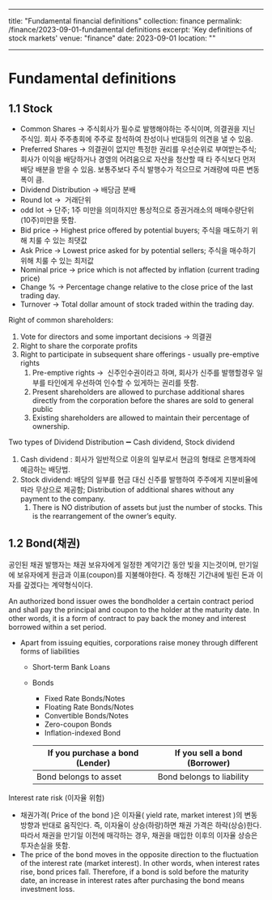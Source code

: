 
---
title: "Fundamental financial definitions"
collection: finance
permalink: /finance/2023-09-01-fundamental definitions
excerpt: 'Key definitions of stock markets'
venue: "finance"
date: 2023-09-01
location: ""

---
# Fundamental definitions

## 1.1 Stock

- Common Shares → 주식회사가 필수로 발행해야하는 주식이며, 의결권을 지닌 주식임. 회사 주주총회에 주주로 참석하여 찬성이나 반대등의 의견을 낼 수 있음.
- Preferred Shares → 의결권이 없지만 특정한 권리를 우선순위로 부여받는주식; 회사가 이익을 배당하거나 경영의 어려움으로 자산을 청산할 때 타 주식보다 먼저 배당 배분을 받을 수 있음. 보통주보다 주식 발행수가 적으므로 거래량에 따른 변동폭이 큼.
- Dividend Distribution → 배당금 분배
- Round lot →  거래단위
- odd lot → 단주; 1주 미만을 의미하지만 통상적으로 증권거래소의 매매수량단위(10주)미만을 뜻함.
- Bid price → Highest price offered by potential buyers; 주식을 매도하기 위해 치룰 수 있는 최댓값
- Ask Price → Lowest price asked for by potential sellers; 주식을 매수하기 위해 치룰 수 있는 최저값
- Nominal price → price which is not affected by inflation (current trading price)
- Change % → Percentage change relative to the close price of the last trading day.
- Turnover → Total dollar amount of stock traded within the trading day.

Right of common shareholders:

1. Vote for directors and some important decisions → 의결권
2. Right to share the corporate profits
3. Right to participate in subsequent share offerings - usually pre-emptive rights
    1. Pre-emptive rights →  신주인수권이라고 하며, 회사가 신주를 발행할경우 일부를 타인에게 우선하여 인수할 수 있게하는 권리를 뜻함.
    2. Present shareholders are allowed to purchase additional shares directly from the corporation before the shares are sold to general public
    3. Existing shareholders are allowed to maintain their percentage of ownership.

Two types of Dividend Distribution ➖ Cash dividend, Stock dividend

1. Cash dividend : 회사가 일반적으로 이윤의 일부로서 현금의 형태로 은행계좌에 예금하는 배당법.
2. Stock dividend: 배당의 일부를 현금 대신 신주를 발행하여 주주에게 지분비율에 따라 무상으로 제공함; Distribution of additional shares without any payment to the company.
    1. There is NO distribution of assets but just the number of stocks. This is the rearrangement of the owner’s equity.

## 1.2 Bond(채권)

공인된 채권 발행자는 채권 보유자에게 일정한 계약기간 동안 빚을 지는것이며, 만기일에 보유자에게 원금과 이표(coupon)를 지불해야한다. 즉 정해진 기간내에 빌린 돈과 이자를 갚겠다는 계약형식이다.

An authorized bond issuer owes the bondholder a certain contract period and shall pay the principal and coupon to the holder at the maturity date. In other words, it is a form of contract to pay back the money and interest borrowed within a set period.

- Apart from issuing equities, corporations raise money through different forms of liabilities
    - Short-term Bank Loans
    - Bonds
        - Fixed Rate Bonds/Notes
        - Floating Rate Bonds/Notes
        - Convertible Bonds/Notes
        - Zero-coupon Bonds
        - Inflation-indexed Bond
        
        | If you purchase a bond (Lender) | If you sell a bond (Borrower) |
        | --- | --- |
        | Bond belongs to asset | Bond belongs to liability |

Interest rate risk (이자율 위험)

- 채권가격( Price of the bond )은 이자율( yield rate, market interest )의 변동방향과 반대로 움직인다. 즉, 이자율이 상승(하랑)하면 채권 가격은 하락(상승)한다. 따라서 채권을 만기일 이전에 매각하는 경우, 채권을 매입한 이후의 이자율 상승은 투자손실을 뜻함.
- The price of the bond moves in the opposite direction to the fluctuation of the interest rate (market interest). In other words, when interest rates rise, bond prices fall. Therefore, if a bond is sold before the maturity date, an increase in interest rates after purchasing the bond means investment loss.

